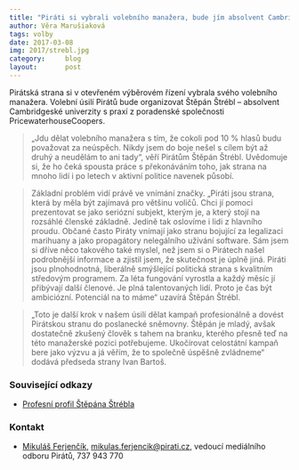 ```yaml
---
title: "Piráti si vybrali volebního manažera, bude jím absolvent Cambridge Štěpán Štrébl"
author: Věra Marušiaková
tags: volby
date: 2017-03-08
img: 2017/strebl.jpg
category:     blog
layout:       post
---
```


Pirátská strana si v otevřeném výběrovém řízení vybrala svého volebního manažera. Volební úsilí Pirátů bude organizovat Štěpán Štrébl – absolvent Cambridgeské univerzity s praxí z poradenské společnosti PricewaterhouseCoopers.

> „Jdu dělat volebního manažera s tím, že cokoli pod 10 % hlasů budu považovat za neúspěch. Nikdy jsem do boje nešel s cílem být až druhý a neudělám to ani tady“, věří Pirátům Štěpán Štrébl. Uvědomuje si, že ho čeká spousta práce s překonáváním toho, jak strana na mnoho lidí i po letech v aktivní politice navenek působí.

> Základní problém vidí právě ve vnímání značky. „Piráti jsou strana, která by měla být zajímavá pro většinu voličů. Chci jí pomoci prezentovat se jako seriózní subjekt, kterým je, a který stojí na rozsáhlé členské základně. Jedině tak oslovíme i lidi z hlavního proudu. Občané často Piráty vnímají jako stranu bojující za legalizaci marihuany a jako propagátory nelegálního užívání software. Sám jsem si dříve něco takového také myslel, než jsem si o Pirátech našel podrobnější informace a zjistil jsem, že skutečnost je úplně jiná. Piráti jsou plnohodnotná, liberálně smýšlející politická strana s kvalitním středovým programem. Za léta fungování vyrostla a každý měsíc jí přibývají další členové. Je plná talentovaných lidí. Proto je čas být ambiciózní. Potenciál na to máme“ uzavírá Štěpán Štrébl.

> „Toto je další krok v našem úsilí dělat kampaň profesionálně a dovést Pirátskou stranu do poslanecké sněmovny. Štěpán je mladý, avšak dostatečně zkušený člověk s tahem na branku, kterého přesně teď na této manažerské pozici potřebujeme. Ukočírovat celostátní kampaň bere jako výzvu a já věřím, že to společně úspěšně zvládneme“ dodává předseda strany Ivan Bartoš.

### Související odkazy

* [Profesní profil Štěpána Štrébla](https://www.linkedin.com/in/strebl/)

### Kontakt

* [Mikuláš Ferjenčík](https://www.pirati.cz/lide/mikulas_ferjencik), [mikulas.ferjencik@pirati.cz](mailto:mikulas.ferjencik@pirati.cz), vedoucí mediálního odboru Pirátů, 737 943 770
